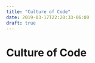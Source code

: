 ```yaml
---
title: "Culture of Code"
date: 2019-03-17T22:20:33-06:00
draft: true
---
```


<h1>Culture of Code</h1>


